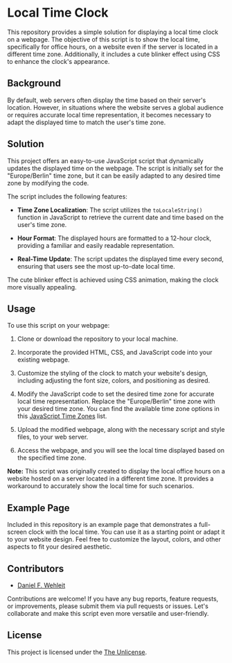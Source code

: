 # Local Time Clock

This repository provides a simple solution for displaying a local time clock on a webpage. The objective of this script is to show the local time, specifically for office hours, on a website even if the server is located in a different time zone. Additionally, it includes a cute blinker effect using CSS to enhance the clock's appearance.

## Background

By default, web servers often display the time based on their server's location. However, in situations where the website serves a global audience or requires accurate local time representation, it becomes necessary to adapt the displayed time to match the user's time zone.

## Solution

This project offers an easy-to-use JavaScript script that dynamically updates the displayed time on the webpage. The script is initially set for the "Europe/Berlin" time zone, but it can be easily adapted to any desired time zone by modifying the code.

The script includes the following features:

- **Time Zone Localization**: The script utilizes the `toLocaleString()` function in JavaScript to retrieve the current date and time based on the user's time zone.

- **Hour Format**: The displayed hours are formatted to a 12-hour clock, providing a familiar and easily readable representation.

- **Real-Time Update**: The script updates the displayed time every second, ensuring that users see the most up-to-date local time.

The cute blinker effect is achieved using CSS animation, making the clock more visually appealing.

## Usage

To use this script on your webpage:

1. Clone or download the repository to your local machine.

2. Incorporate the provided HTML, CSS, and JavaScript code into your existing webpage.

3. Customize the styling of the clock to match your website's design, including adjusting the font size, colors, and positioning as desired.

4. Modify the JavaScript code to set the desired time zone for accurate local time representation. Replace the "Europe/Berlin" time zone with your desired time zone. You can find the available time zone options in this [JavaScript Time Zones](https://en.wikipedia.org/wiki/List_of_tz_database_time_zones) list.

5. Upload the modified webpage, along with the necessary script and style files, to your web server.

6. Access the webpage, and you will see the local time displayed based on the specified time zone.

**Note:** This script was originally created to display the local office hours on a website hosted on a server located in a different time zone. It provides a workaround to accurately show the local time for such scenarios.

## Example Page

Included in this repository is an example page that demonstrates a full-screen clock with the local time. You can use it as a starting point or adapt it to your website design. Feel free to customize the layout, colors, and other aspects to fit your desired aesthetic.

## Contributors

- [Daniel F. Wehleit](https://github.com/1xn)

Contributions are welcome! If you have any bug reports, feature requests, or improvements, please submit them via pull requests or issues. Let's collaborate and make this script even more versatile and user-friendly.

## License

This project is licensed under the [The Unlicense](LICENSE).
